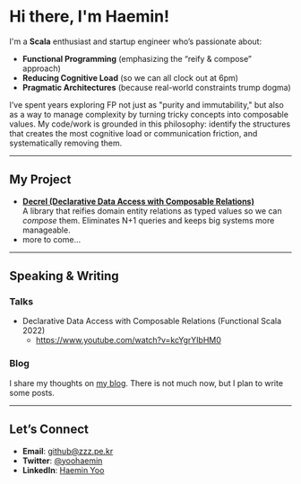 # Hi there, I'm Haemin! 

I'm a **Scala** enthusiast and startup engineer who’s passionate about:

- **Functional Programming** (emphasizing the “reify & compose” approach)
- **Reducing Cognitive Load** (so we can all clock out at 6pm)
- **Pragmatic Architectures** (because real-world constraints trump dogma)

I’ve spent years exploring FP not just as "purity and immutability," but also as a way to manage complexity by turning tricky concepts into composable values. My code/work is grounded in this philosophy: identify the structures that creates the most cognitive load or communication friction, and systematically removing them.

---

## My Project

- **[Decrel (Declarative Data Access with Composable Relations)](https://github.com/yoohaemin/decrel)**  
  A library that reifies domain entity relations as typed values so we can *compose* them. Eliminates N+1 queries and keeps big systems more manageable.
- more to come...

---

## Speaking & Writing

### Talks

* Declarative Data Access with Composable Relations (Functional Scala 2022)
  * https://www.youtube.com/watch?v=kcYgrYIbHM0

### Blog
I share my thoughts on [my blog](https://yoohaemin.com/). There is not much now, but I plan to write some posts.

---

## Let’s Connect

- **Email**: github@zzz.pe.kr
- **Twitter**: [@yoohaemin](https://twitter.com/yoohaemin)
- **LinkedIn**: [Haemin Yoo](https://linkedin.com/in/yoohaemin)
